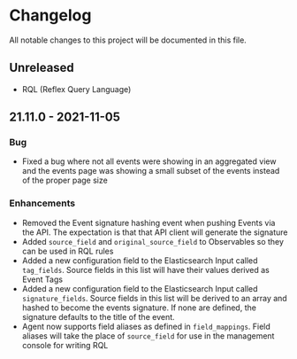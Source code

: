 # Changelog

All notable changes to this project will be documented in this file.

## Unreleased

- RQL (Reflex Query Language)

## 21.11.0 - 2021-11-05

### Bug

- Fixed a bug where not all events were showing in an aggregated view and the events page was showing a small subset of the events instead of the proper page size

### Enhancements

- Removed the Event signature hashing event when pushing Events via the API. The expectation is that that API client will generate the signature
- Added `source_field` and `original_source_field` to Observables so they can be used in RQL rules
- Added a new configuration field to the Elasticsearch Input called `tag_fields`.  Source fields in this list will have their values derived as Event Tags
- Added a new configuration field to the Elasticsearch Input called `signature_fields`. Source fields in this list will be derived to an array and hashed to become the events signature.  If none are defined, the signature defaults to the title of the event.
- Agent now supports field aliases as defined in `field_mappings`.  Field aliases will take the place of `source_field` for use in the management console for writing RQL